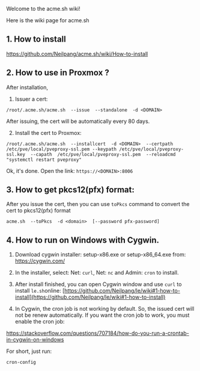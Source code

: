 Welcome to the acme.sh wiki!

Here is the wiki page for acme.sh


## 1. How to install

https://github.com/Neilpang/acme.sh/wiki/How-to-install

## 2.  How to use in Proxmox ?

After installation,

1) Issuer a cert:
```
/root/.acme.sh/acme.sh  --issue  --standalone  -d <DOMAIN>
```
After issuing, the cert will be automatically every 80 days.

2) Install the cert to Proxmox:

```
/root/.acme.sh/acme.sh  --installcert  -d <DOMAIN>  --certpath /etc/pve/local/pveproxy-ssl.pem --keypath /etc/pve/local/pveproxy-ssl.key  --capath  /etc/pve/local/pveproxy-ssl.pem  --reloadcmd  "systemctl restart pveproxy"
```

Ok, it's done. Open the link: `https://<DOMAIN>:8006`


## 3. How to get pkcs12(pfx) format:

After you issue the cert, then you can use `toPkcs` command to convert the cert to pkcs12(pfx) format
```
acme.sh  --toPkcs  -d <domain>  [--password pfx-password]
```

## 4. How to run on Windows with Cygwin.
1) Download cygwin installer: setup-x86.exe  or setup-x86_64.exe
from: https://cygwin.com/

2) In the installer, select: Net: `curl`, Net: `nc`  and  Admin: `cron` to install.

3) After install finished, you can open Cygwin window and use `curl` to install `le.sh`online:
[https://github.com/Neilpang/le/wiki#1-how-to-install](https://github.com/Neilpang/le/wiki#1-how-to-install)

4) In Cygwin, the cron job is not working by default. So, the issued cert will not be renew automatically.
If you want the cron job to work, you must enable the cron job:

https://stackoverflow.com/questions/707184/how-do-you-run-a-crontab-in-cygwin-on-windows

For short, just run:
```
cron-config
```

